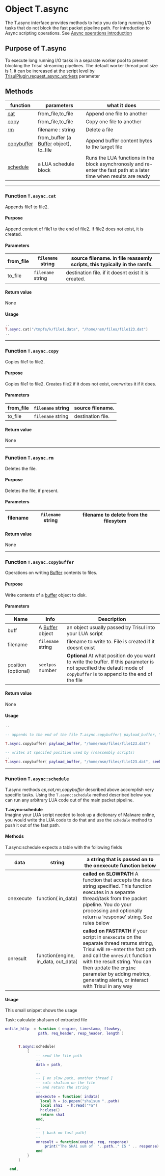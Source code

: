 # Object T.async

The T.async interface provides methods to help you do long running I/O tasks that do not block the fast packet pipeline path. For introduction to Async scripting operations. See [Async operations introduction](/docs/lua/async-exec)

## Purpose of T.async

To execute long running I/O tasks in a separate worker pool to prevent blocking the Trisul streaming pipelines. The default worker thread pool size is 1, it can be increased at the script level by [TrisulPlugin.request_async_workers](/docs/lua/basics#structure-of-a-lua--script) parameter

## Methods

| function | parameters| what it does|
| ---- | ------ | --- |
| [cat](/docs/lua/obj_tasync#function-tasynccat)| from_file,to_file| Append one file to another|
| [copy](/docs/lua/obj_tasync#function-tasynccopy)| from_file,to_file| Copy one file to another|
| [rm](/docs/lua/obj_tasync#function-tasyncrm) | filename : string | Delete a file|
| [copybuffer](/docs/lua/obj_tasync#function-tasynccopybuffer) | from_buffer (a [Buffer](/docs/lua/obj_buffer) object), to_file | Append buffer content bytes to the target file |
| [schedule](/docs/lua/obj_tasync#tasync)| a LUA schedule block | Runs the LUA functions in the block asynchronosly and re-enter the fast path at a later time when results are ready |

---

### Function `T.async.cat`

Appends file1 to file2.

#### Purpose

Append content of file1 to the end of file2. If file2 does not exist, it is created.

#### Parameters

| from_file | `filename` string | source filename. In file reassemly scripts, this typically in the ramfs. |
| --------- | ----------------- | ------------------------------------------------------------------------ |
| to_file   | `filename` string | destination file. if it doesnt exist it is created.                      |

#### Return value

None

#### Usage

```lua
..
T.async.cat("/tmpfs/k/file1.data", "/home/nsm/files/file123.dat")
..
```

---

### Function `T.async.copy`

Copies file1 to file2.

#### Purpose

Copies file1 to file2. Creates file2 if it does not exist, overwrites it if it does.

#### Parameters

| from_file | `filename` string | source filename.  |
| --------- | ----------------- | ----------------- |
| to_file   | `filename` string | destination file. |

#### Return value

None

---

### Function `T.async.rm`

Deletes the file.

#### Purpose

Deletes the file, if present.

#### Parameters

| filename | `filename` string | filename to delete from the filesytem |
| -------- | ----------------- | ------------------------------------- |

#### Return value

None

---

### Function `T.async.copybuffer`

Operations on writing [Buffer](/docs/lua/obj_buffer) contents to files.

#### Purpose

Write contents of a [buffer](/docs/lua/obj_buffer) object to disk.

#### Parameters

| Name                | Info                                                             | Description                                                                                                                                                            |
| ------------------- | ---------------------------------------------------------------- | ---------------------------------------------------------------------------------------------------------------------------------------------------------------------- |
| buff                | A [Buffer](/docs/lua/obj_buffer) object | an object usually passed by Trisul into your LUA script                                                                                                                |
| filename            | `filename` string                                                | filename to write to. File is created if it doesnt exist                                                                                                               |
| position (optional) | `seelpos` number                                                 | **Optional** At what position do you want to write the buffer. If this parameter is not specified the default mode of `copybuffer` is to append to the end of the file |

#### Return value

None

#### Usage

```lua
..

-- appends to the end of the file T.async.copybuffer( payload_buffer, "/home/nsm/files/file123.dat")

T.async.copybuffer( payload_buffer, "/home/nsm/files/file123.dat")

-- writes at specifed position used by (reassembly scripts)
..
T.async.copybuffer( payload_buffer, "/home/nsm/files/file123.dat", seekpos )
```

---

### Function `T.async:schedule`

T.async methods *cp,cat,rm,copybuffer* described above accomplish very specific tasks. Using the `T.async:schedule` method described below you can run any arbitrary LUA code out of the main packet pipeline.

**T.async:schedule**  
Imagine your LUA script needed to look up a dictionary of Malware online, you would write the LUA code to do that and use the `schedule` method to push it out of the fast path.

#### Methods

T.async:schedule expects a table with the following fields

| data      | string                              | a string that is passed on to the onexecute function below                                                                                                                                                                                                                                                  |
| --------- | ----------------------------------- | ----------------------------------------------------------------------------------------------------------------------------------------------------------------------------------------------------------------------------------------------------------------------------------------------------------- |
| onexecute | function( in_data)                  | **called on SLOWPATH** A function that accepts the `data` string specified. This function executes in a separate thread/task from the packet pipeline. You do your processing and optionally return a ‘response’ string. See rules below                                                                    |
| onresult  | function(engine, in_data, out_data) | **called on FASTPATH** if your script in `onexecute` on the separate thread returns string, Trisul will re-enter the fast path and call the `onresult` function with the result string. You can then update the `engine` parameter by adding metrics, generating alerts, or interact with Trisul in any way |

#### Usage

This small snippet shows the usage

Task: calculate sha1sum of extracted file

```lua
onfile_http  = function ( engine, timestamp, flowkey,
               path, req_header, resp_header, length )


      T.async:schedule(
          {
              -- send the file path
              -- 
              data = path,

              --
              -- [ on slow path, another thread ]
              -- calc sha1sum on the file
              -- and return the string
              -- 
              onexecute = function( indata)
                local h = io.popen("sha1sum "..path)
                local sha1  = h:read("*a")
                h:close()
                return sha1
              end,

              --
              -- [ back on fast path]
              -- 
              onresult = function(engine, req, response)
                  print("The SHA1 sum of  "..path.." IS " .. response)
              end
          }
      )

  end,
```
